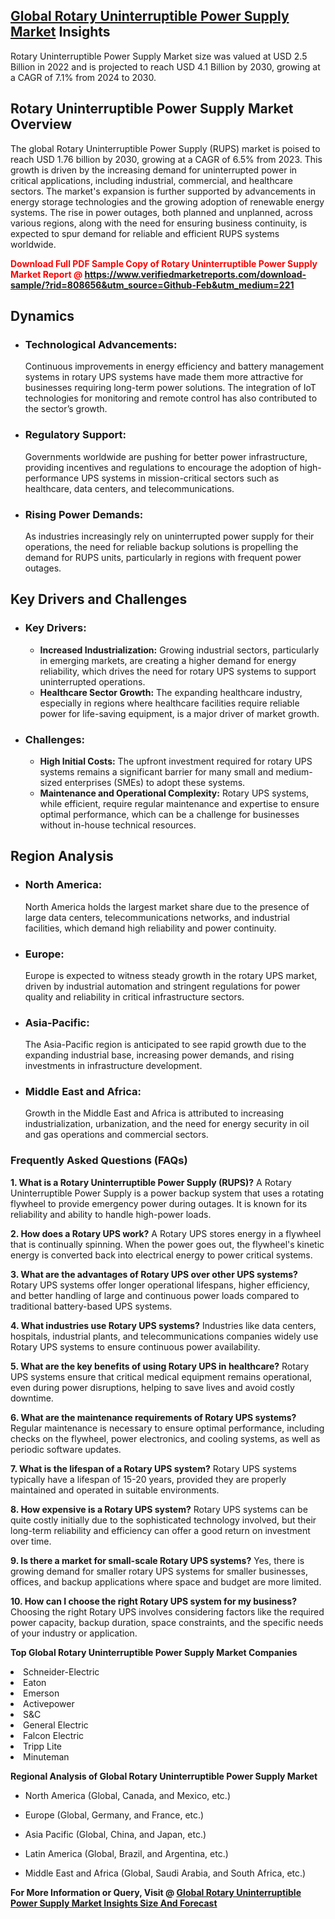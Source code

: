 <h2><a href="https://www.verifiedmarketreports.com/download-sample/?rid=808656&amp;utm_source=Github&amp;utm_medium=221" target="_blank">Global Rotary Uninterruptible Power Supply Market</a> Insights</h2><p>Rotary Uninterruptible Power Supply Market size was valued at USD 2.5 Billion in 2022 and is projected to reach USD 4.1 Billion by 2030, growing at a CAGR of 7.1% from 2024 to 2030.</p><p> <h2>Rotary Uninterruptible Power Supply Market Overview</h2> <p>The global Rotary Uninterruptible Power Supply (RUPS) market is poised to reach USD 1.76 billion by 2030, growing at a CAGR of 6.5% from 2023. This growth is driven by the increasing demand for uninterrupted power in critical applications, including industrial, commercial, and healthcare sectors. The market's expansion is further supported by advancements in energy storage technologies and the growing adoption of renewable energy systems. The rise in power outages, both planned and unplanned, across various regions, along with the need for ensuring business continuity, is expected to spur demand for reliable and efficient RUPS systems worldwide.</p> <p><strong><p><span class=""><span style="color: #ff0000;"><strong>Download Full PDF Sample Copy of Rotary Uninterruptible Power Supply Market Report</strong> @ </span><a href="https://www.verifiedmarketreports.com/download-sample/?rid=808656&amp;utm_source=Github-Feb&amp;utm_medium=221" target="_blank">https://www.verifiedmarketreports.com/download-sample/?rid=808656&amp;utm_source=Github-Feb&amp;utm_medium=221</a></span></p></strong></p> <h2>Dynamics</h2> <ul> <li><h3>Technological Advancements:</h3> Continuous improvements in energy efficiency and battery management systems in rotary UPS systems have made them more attractive for businesses requiring long-term power solutions. The integration of IoT technologies for monitoring and remote control has also contributed to the sector’s growth.</li> <li><h3>Regulatory Support:</h3> Governments worldwide are pushing for better power infrastructure, providing incentives and regulations to encourage the adoption of high-performance UPS systems in mission-critical sectors such as healthcare, data centers, and telecommunications.</li> <li><h3>Rising Power Demands:</h3> As industries increasingly rely on uninterrupted power supply for their operations, the need for reliable backup solutions is propelling the demand for RUPS units, particularly in regions with frequent power outages.</li> </ul> <h2>Key Drivers and Challenges</h2> <ul> <li><h3>Key Drivers:</h3> <ul> <li><strong>Increased Industrialization:</strong> Growing industrial sectors, particularly in emerging markets, are creating a higher demand for energy reliability, which drives the need for rotary UPS systems to support uninterrupted operations.</li> <li><strong>Healthcare Sector Growth:</strong> The expanding healthcare industry, especially in regions where healthcare facilities require reliable power for life-saving equipment, is a major driver of market growth.</li> </ul> </li> <li><h3>Challenges:</h3> <ul> <li><strong>High Initial Costs:</strong> The upfront investment required for rotary UPS systems remains a significant barrier for many small and medium-sized enterprises (SMEs) to adopt these systems.</li> <li><strong>Maintenance and Operational Complexity:</strong> Rotary UPS systems, while efficient, require regular maintenance and expertise to ensure optimal performance, which can be a challenge for businesses without in-house technical resources.</li> </ul> </li> </ul> <h2>Region Analysis</h2> <ul> <li><h3>North America:</h3> North America holds the largest market share due to the presence of large data centers, telecommunications networks, and industrial facilities, which demand high reliability and power continuity.</li> <li><h3>Europe:</h3> Europe is expected to witness steady growth in the rotary UPS market, driven by industrial automation and stringent regulations for power quality and reliability in critical infrastructure sectors.</li> <li><h3>Asia-Pacific:</h3> The Asia-Pacific region is anticipated to see rapid growth due to the expanding industrial base, increasing power demands, and rising investments in infrastructure development.</li> <li><h3>Middle East and Africa:</h3> Growth in the Middle East and Africa is attributed to increasing industrialization, urbanization, and the need for energy security in oil and gas operations and commercial sectors.</li> </ul> <h3>Frequently Asked Questions (FAQs)</h3> <p><strong>1. What is a Rotary Uninterruptible Power Supply (RUPS)?</strong> A Rotary Uninterruptible Power Supply is a power backup system that uses a rotating flywheel to provide emergency power during outages. It is known for its reliability and ability to handle high-power loads.</p> <p><strong>2. How does a Rotary UPS work?</strong> A Rotary UPS stores energy in a flywheel that is continually spinning. When the power goes out, the flywheel's kinetic energy is converted back into electrical energy to power critical systems.</p> <p><strong>3. What are the advantages of Rotary UPS over other UPS systems?</strong> Rotary UPS systems offer longer operational lifespans, higher efficiency, and better handling of large and continuous power loads compared to traditional battery-based UPS systems.</p> <p><strong>4. What industries use Rotary UPS systems?</strong> Industries like data centers, hospitals, industrial plants, and telecommunications companies widely use Rotary UPS systems to ensure continuous power availability.</p> <p><strong>5. What are the key benefits of using Rotary UPS in healthcare?</strong> Rotary UPS systems ensure that critical medical equipment remains operational, even during power disruptions, helping to save lives and avoid costly downtime.</p> <p><strong>6. What are the maintenance requirements of Rotary UPS systems?</strong> Regular maintenance is necessary to ensure optimal performance, including checks on the flywheel, power electronics, and cooling systems, as well as periodic software updates.</p> <p><strong>7. What is the lifespan of a Rotary UPS system?</strong> Rotary UPS systems typically have a lifespan of 15-20 years, provided they are properly maintained and operated in suitable environments.</p> <p><strong>8. How expensive is a Rotary UPS system?</strong> Rotary UPS systems can be quite costly initially due to the sophisticated technology involved, but their long-term reliability and efficiency can offer a good return on investment over time.</p> <p><strong>9. Is there a market for small-scale Rotary UPS systems?</strong> Yes, there is growing demand for smaller rotary UPS systems for smaller businesses, offices, and backup applications where space and budget are more limited.</p> <p><strong>10. How can I choose the right Rotary UPS system for my business?</strong> Choosing the right Rotary UPS involves considering factors like the required power capacity, backup duration, space constraints, and the specific needs of your industry or application.</p> </p><p><strong>Top Global Rotary Uninterruptible Power Supply Market Companies</strong></p><div data-test-id=""><p><li>Schneider-Electric</li><li> Eaton</li><li> Emerson</li><li> Activepower</li><li> S&C</li><li> General Electric</li><li> Falcon Electric</li><li> Tripp Lite</li><li> Minuteman</li></p><div><strong>Regional Analysis of&nbsp;Global Rotary Uninterruptible Power Supply Market</strong></div><ul><li dir="ltr"><p dir="ltr">North America&nbsp;(Global, Canada, and Mexico, etc.)</p></li><li dir="ltr"><p dir="ltr">Europe (Global, Germany, and France, etc.)</p></li><li dir="ltr"><p dir="ltr">Asia Pacific&nbsp;(Global, China, and Japan, etc.)</p></li><li dir="ltr"><p dir="ltr">Latin America&nbsp;(Global, Brazil, and Argentina, etc.)</p></li><li dir="ltr">Middle East and Africa&nbsp;(Global, Saudi Arabia, and South Africa, etc.)</li></ul><p><strong>For More Information or Query, Visit @&nbsp;</strong><strong><a href="https://www.verifiedmarketreports.com/product/rotary-uninterruptible-power-supply-market/?utm_source=Github&amp;utm_medium=221" target="_blank">Global Rotary Uninterruptible Power Supply Market Insights Size And Forecast</a></strong></p></div>

